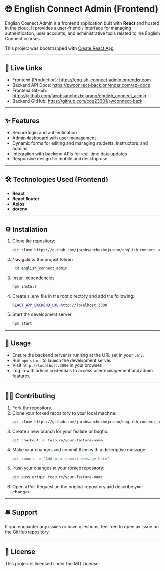 # 🌐 English Connect Admin (Frontend)

English Connect Admin is a frontend application built with **React** and hosted in the cloud. It provides a user-friendly interface for managing authentication, user accounts, and administrative tools related to the English Connect courses.

This project was bootstrapped with [Create React App](https://github.com/facebook/create-react-app).

---

## 🚀 Live Links
- Frontend (Production): https://english-connect-admin.onrender.com
- Backend API Docs: https://pwconnect-back.onrender.com/api-docs
- Frontend GitHub: https://github.com/jacobsanchezbejarano/english_connect_admin
- Backend GitHub: https://github.com/cou23001/pwconnect-back

---

## ✨ Features

- Secure login and authentication
- Admin dashboard with user management
- Dynamic forms for editing and managing students, instructors, and admins
- Integration with backend APIs for real-time data updates
- Responsive design for mobile and desktop use

---

## 🛠️ Technologies Used (Frontend)

- **React**
- **React Router**
- **Axios**
- **dotenv**

---

## ⚙️ Installation

1. Clone the repository:
   ```bash
   git clone https://github.com/jacobsanchezbejarano/english_connect_admin
2. Navigate to the project folder:
   ```bash
    cd english_connect_admin
3. Install dependencies:
    ```bash
    npm install
4. Create a .env file in the root directory and add the following:
    ```bash
    REACT_APP_BACKEND_URL=http://localhost:3300
6. Start the development server
    ```bash
    npm start
---

## 🧰 Usage

- Ensure the backend server is running at the URL set in your `.env`.
- Run `npm start` to launch the development server.
- Visit `http://localhost:3000` in your browser.
- Log in with admin credentials to access user management and admin features.

---

## 👨‍💻 Contributing

1. Fork the repository.
2. Clone your forked repository to your local machine:
    ```bash
    git clone https://github.com/jacobsanchezbejarano/english_connect_admin
3. Create a new branch for your feature or bugfix:
    ```bash
    git checkout -b feature/your-feature-name
4. Make your changes and commit them with a descriptive message:
    ```bash
    git commit -m "Add your commit message here"
5. Push your changes to your forked repository:
    ```bash
    git push origin feature/your-feature-name
6. Open a Pull Request on the original repository and describe your changes.
    
---

## 🛎️ Support

If you encounter any issues or have questions, feel free to open an issue on the GitHub repository.

---

## 📄 License

This project is licensed under the MIT License.
